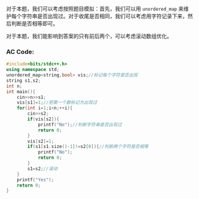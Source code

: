 对于本题，我们可以考虑按照题目模拟：首先，我们可以用 `unordered_map` 来维护每个字符串是否出现过。对于收尾是否相同，我们可以考虑用字符记录下来，然后判断是否相等即可。

对于本题，我们能影响到答案的只有前后两个，可以考虑滚动数组优化。
### AC Code:
```cpp
#include<bits/stdc++.h>
using namespace std;
unordered_map<string,bool> vis;//标记每个字符是否出现
string s1,s2;
int n;
int main(){
	cin>>n>>s1;
	vis[s1]=1;//把第一个数标记为出现过
	for(int i=1;i<n;++i){
		cin>>s2;
		if(vis[s2]){
			printf("No");//判断字符串是否出现过
			return 0;
		}
		vis[s2]=1;
		if(s1[s1.size()-1]!=s2[0]){//判断两个字符是否相等
			printf("No");
			return 0;
		}
		s1=s2;//滚动
	}
	printf("Yes");
    return 0;
}
```